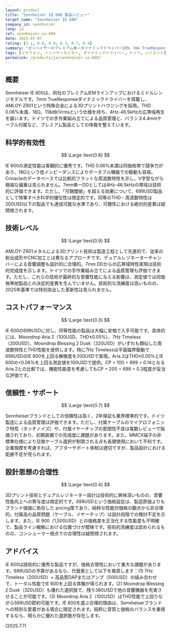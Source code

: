 ```yaml
---
layout: product
title: "Sennheiser IE 600 製品レビュー"
target_name: "Sennheiser IE 600"
company_id: sennheiser
lang: ja
ref: sennheiser-ie-600
date: 2025-07-07
rating: [3.1, 0.8, 0.9, 0.3, 0.7, 0.4]
summary: "ゼンハイザーのプレミアム単一ダイナミックドライバーIEM。7mm TrueResponseドライバーとAMLOY-ZR01メタル製3Dプリントハウジングを採用し、THD<0.06%の低歪み性能を実現。しかし699USDの価格設定は、同等性能をより安価に提供する競合製品群との比較において合理性を欠く。"
tags: [イヤフォン, インイヤーモニター, ダイナミックドライバー, ドイツ, ハイエンド]
permalink: /products/ja/sennheiser-ie-600/
---
```


## 概要

Sennheiser IE 600は、同社のプレミアムIEMラインアップにおけるミドルレンジモデルです。7mm TrueResponseダイナミックドライバーを搭載し、AMLOY-ZR01という特殊合金による3Dプリントハウジングを採用。THD 0.06%未満、18Ω、118dB/Vrmsという仕様を持ち、4Hz-46.5kHzの広帯域再生を謳います。ドイツでの手作業組み立てによる品質管理と、バランス4.4mmケーブル付属など、プレミアム製品としての体裁を整えています。

## 科学的有効性

$$ \Large \text{0.8} $$

IE 600の測定性能は客観的に優秀です。THD 0.06%未満は同価格帯で競争力があり、18Ωという低インピーダンスによりポータブル機器での駆動も容易。Crinacleのデータベースでは比較的フラットな周波数特性を示し、V字型ながら極端な偏重は見られません。7mm単一DDとしては4Hz-46.5kHzの帯域は技術的に評価できます。ただし、「可聴閾値」を超える効果について、699USD製品として特筆すべき科学的優位性は限定的です。同等のTHD・周波数特性は200USD以下の製品でも達成可能な水準であり、可聴性における絶対的差異は疑問視されます。

## 技術レベル

$$ \Large \text{0.9} $$

AMLOY-ZR01メタルによる3Dプリント技術は製造工程として先進的で、従来の射出成形やCNC加工とは異なるアプローチです。デュアルレゾネーターチャンバーによる音響調整も設計的に合理的。7mm DDからの広帯域特性実現は技術的完成度を示します。ドイツでの手作業組み立てによる品質管理も評価できます。ただし、これらの技術が最終的な音響性能に与える影響は、測定値では同価格帯他製品との決定的差異を生んでいません。技術的な洗練度は高いものの、2025年基準では特別突出した革新性は見られません。

## コストパフォーマンス

$$ \Large \text{0.3} $$

IE 600の699USDに対し、同等性能の製品は大幅に安価で入手可能です。具体的には、Moondrop Aria 2（100USD、THD≤0.05%）、7Hz Timeless（200USD）、Moondrop Blessing 2 Dusk（320USD）がいずれも類似した周波数特性とTHD性能を提供します。特に7Hz Timelessは平面磁界駆動で699USDのIE 600を上回る解像度を200USDで実現。Aria 2はTHD≤0.05%とIE 600の<0.06%を上回る測定値を100USDで提供。CP = 100 ÷ 699 = 0.14となるAria 2との比較では、機能性能差を考慮してもCP = 200 ÷ 699 = 0.3程度が妥当な評価です。

## 信頼性・サポート

$$ \Large \text{0.7} $$

Sennheiserブランドとしての信頼性は高く、2年保証も業界標準的です。ドイツ製造による品質管理は評価できます。ただし、付属ケーブルのマイクロフォニック特性（タッチノイズ）や、付属イヤーチップの密閉性不良は複数レビューで指摘されており、初期装備での完成度に課題があります。また、MMCX端子の非標準仕様により交換ケーブル選択が制限される点も長期使用において不利です。企業規模を考慮すれば、アフターサポート体制は適切ですが、製品設計における配慮不足が見られます。

## 設計思想の合理性

$$ \Large \text{0.4} $$

3Dプリント技術とデュアルレゾネーター設計は技術的に興味深いものの、音響性能向上への寄与度は限定的です。699USDという価格設定は、製造原価よりもブランド価値に依存した pricing策であり、純粋な性能対価格の観点から非合理的。付属品の品質問題（ケーブル、イヤーチップ）は設計段階での検討不足を示します。また、IE 900（1,500USD）との価格差を正当化する性能差も不明確で、製品ライン戦略における位置づけが曖昧です。技術的洗練度は認められるものの、コンシューマー視点での合理性は疑問視されます。

## アドバイス

IE 600は技術的に優秀な製品ですが、価格合理性において重大な課題があります。699USDの予算があるなら、代替案として以下を推奨します：(1) 7Hz Timeless（200USD）+ 高品質DAPまたはアンプ（500USD）の組み合わせで、トータル性能でIE 600を上回る体験が得られます。(2) Moondrop Blessing 2 Dusk（320USD）も優れた選択肢で、残り380USDで他の音響機器を充実させることが可能です。(3) Moondrop Aria 2（100USD）はTHD性能で上回りながら599USD節約可能です。IE 600を選ぶ合理的理由は、Sennheiserブランドへの特別な愛着がある場合に限定されます。純粋に音質と価格のバランスを重視するなら、明らかに優れた選択肢が存在します。

(2025.7.7)